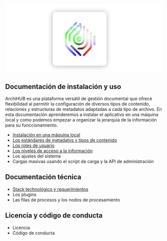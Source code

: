 ![logo](imagenes/logo.png)

## Documentación de instalación y uso

ArchiHUB es una plataforma versátil de gestión documental que ofrece flexibilidad al permitir la configuración de diversos tipos de contenido, relaciones y estructuras de metadatos adaptadas a cada tipo de archivo. En esta documentación aprenderemos a instalar el aplicativo en una máquina local y como podemos empezar a organizar la jerarquía de la información para su funccionamiento.

- [Instalación en una máquina local](install_local.md)
- [Los estándares de metadatos y tipos de contenido](estandares.md)
- [Los roles de usuario](roles.md)
- [Los niveles de acceso a la información](acceso.md)
- Los ajustes del sistema
- Cargas masivas usando el script de carga y la API de administración

## Documentación técnica

- [Stack technológico y requerimientos](stack.md)
- Los plugins
- Las filas de procesos y los nodos de procesamiento

## Licencia y código de conducta

- Licencia
- Código de conducta